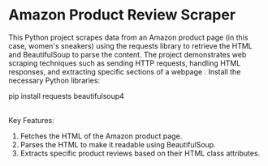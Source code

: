 # Amazon Product Review Scraper
This Python project scrapes data from an Amazon product page (in this case, women's sneakers) using the requests library to retrieve the HTML and BeautifulSoup to parse the content. The project demonstrates web scraping techniques such as sending HTTP requests, handling HTML responses, and extracting specific sections of a webpage .
Install the necessary Python libraries:


pip install requests beautifulsoup4


<br>
Key Features:

1. Fetches the HTML of the Amazon product page.
2. Parses the HTML to make it readable using BeautifulSoup.
3. Extracts specific product reviews based on their HTML class attributes.
